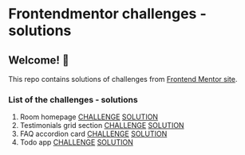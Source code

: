 # Frontendmentor challenges - solutions

## Welcome! 👋

This repo contains solutions of challenges from [Frontend Mentor site](https://www.frontendmentor.io/).

### List of the challenges - solutions

1. Room homepage
    [CHALLENGE](https://www.frontendmentor.io/challenges/room-homepage-BtdBY_ENq)
    [SOLUTION](https://room-homepage-terejko.netlify.app)
2. Testimonials grid section
    [CHALLENGE](https://www.frontendmentor.io/challenges/testimonials-grid-section-Nnw6J7Un7)
    [SOLUTION](https://testimonials-grid-section-terejko.netlify.app)
3. FAQ accordion card
    [CHALLENGE](https://www.frontendmentor.io/challenges/faq-accordion-card-XlyjD0Oam)
    [SOLUTION](https://faq-accordion-card-terejko.netlify.app)
3. Todo app
    [CHALLENGE](https://www.frontendmentor.io/challenges/todo-app-Su1_KokOW)
    [SOLUTION](https://todo-app-terejko.netlify.app)
